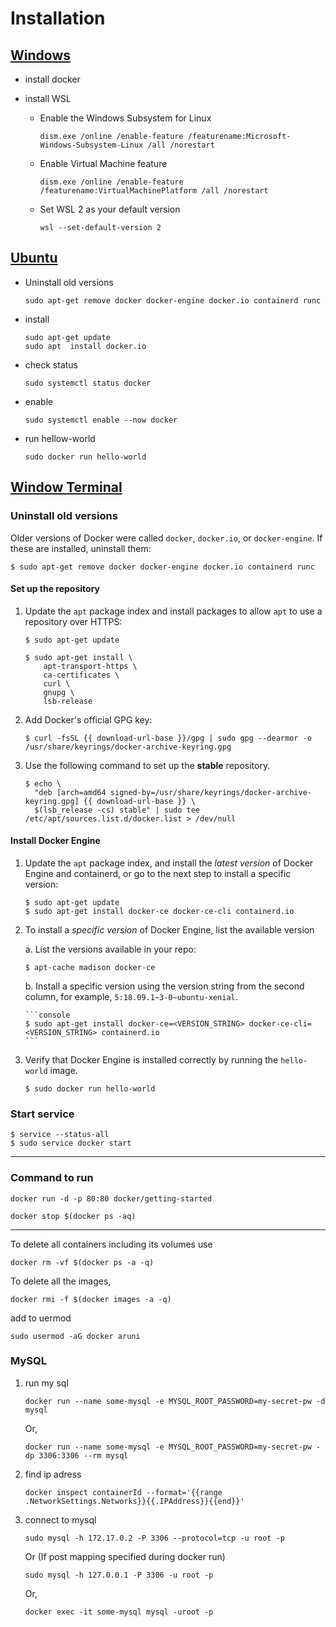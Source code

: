 # Installation

## [Windows](https://docs.microsoft.com/en-us/windows/wsl/install-win10)

- install docker
- install WSL

  - Enable the Windows Subsystem for Linux

    ```console
    dism.exe /online /enable-feature /featurename:Microsoft-Windows-Subsystem-Linux /all /norestart
    ```

  - Enable Virtual Machine feature

    ```console
    dism.exe /online /enable-feature /featurename:VirtualMachinePlatform /all /norestart
    ```

  - Set WSL 2 as your default version

    ```console
    wsl --set-default-version 2
    ```

## [Ubuntu](https://docs.docker.com/engine/install/ubuntu/)

- Uninstall old versions

  ```console
  sudo apt-get remove docker docker-engine docker.io containerd runc
  ```

- install

  ```console
  sudo apt-get update
  sudo apt  install docker.io
  ```

- check status

  ```console
  sudo systemctl status docker
  ```

- enable

  ```console
  sudo systemctl enable --now docker
  ```

- run hellow-world
  ```console
  sudo docker run hello-world
  ```

## [Window Terminal](https://docs.docker.com/engine/install/ubuntu/)

### Uninstall old versions

Older versions of Docker were called `docker`, `docker.io`, or `docker-engine`.
If these are installed, uninstall them:

```console
$ sudo apt-get remove docker docker-engine docker.io containerd runc
```

#### Set up the repository

1. Update the `apt` package index and install packages to allow `apt` to use a
   repository over HTTPS:

   ```console
   $ sudo apt-get update

   $ sudo apt-get install \
       apt-transport-https \
       ca-certificates \
       curl \
       gnupg \
       lsb-release
   ```

2. Add Docker's official GPG key:

   ```console
   $ curl -fsSL {{ download-url-base }}/gpg | sudo gpg --dearmor -o /usr/share/keyrings/docker-archive-keyring.gpg
   ```

3. Use the following command to set up the **stable** repository.

   ```console
   $ echo \
     "deb [arch=amd64 signed-by=/usr/share/keyrings/docker-archive-keyring.gpg] {{ download-url-base }} \
     $(lsb_release -cs) stable" | sudo tee /etc/apt/sources.list.d/docker.list > /dev/null
   ```

#### Install Docker Engine

1.  Update the `apt` package index, and install the _latest version_ of Docker
    Engine and containerd, or go to the next step to install a specific version:

    ```console
    $ sudo apt-get update
    $ sudo apt-get install docker-ce docker-ce-cli containerd.io
    ```

2.  To install a _specific version_ of Docker Engine, list the available version

    a. List the versions available in your repo:

    ```console
    $ apt-cache madison docker-ce
    ```

    b. Install a specific version using the version string from the second column,
    for example, `5:18.09.1~3-0~ubuntu-xenial`.

        ```console
        $ sudo apt-get install docker-ce=<VERSION_STRING> docker-ce-cli=<VERSION_STRING> containerd.io
        ```

3.  Verify that Docker Engine is installed correctly by running the `hello-world`
    image.

    ```console
    $ sudo docker run hello-world
    ```

### Start service

```console
$ service --status-all
$ sudo service docker start
```

---

### Command to run

```console
docker run -d -p 80:80 docker/getting-started
```

```console
docker stop $(docker ps -aq)
```

---

To delete all containers including its volumes use

```console
docker rm -vf $(docker ps -a -q)
```

To delete all the images,

```console
docker rmi -f $(docker images -a -q)
```

add to uermod

```console
sudo usermod -aG docker aruni
```

### MySQL

1. run my sql

   ```console
   docker run --name some-mysql -e MYSQL_ROOT_PASSWORD=my-secret-pw -d mysql
   ```

   Or,

   ```console
   docker run --name some-mysql -e MYSQL_ROOT_PASSWORD=my-secret-pw -dp 3306:3306 --rm mysql
   ```

1. find ip adress

   ```console
   docker inspect containerId --format='{{range .NetworkSettings.Networks}}{{.IPAddress}}{{end}}'
   ```

1. connect to mysql

   ```console
   sudo mysql -h 172.17.0.2 -P 3306 --protocol=tcp -u root -p
   ```

   Or (If post mapping specified during docker run)

   ```console
   sudo mysql -h 127.0.0.1 -P 3306 -u root -p
   ```

   Or,

   ```console
   docker exec -it some-mysql mysql -uroot -p
   ```
